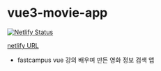# vue3-movie-app

[![Netlify Status](https://api.netlify.com/api/v1/badges/b1a2aa81-fe1d-4ce4-87f6-514542139e61/deploy-status)](https://app.netlify.com/sites/sleepy-swanson-adba46/deploys)

[netlify URL](https://sleepy-swanson-adba46.netlify.app/#/)

- fastcampus vue 강의 배우며 만든 영화 정보 검색 앱
